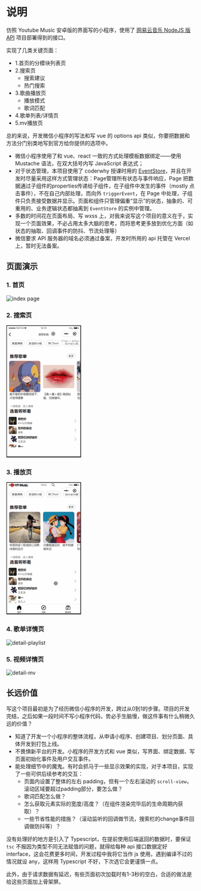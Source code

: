# 说明

仿照 Youtube Music 安卓版的界面写的小程序，使用了 [网易云音乐 NodeJS 版API](https://neteasecloudmusicapi.vercel.app/) 项目部署得到的接口。

实现了几类关键页面：
  - 1.首页的分模块列表页
  - 2.搜索页
    - 搜索建议
    - 热门搜索
  - 3.歌曲播放页
    - 播放模式
    - 歌词匹配
  - 4.歌单列表/详情页
  - 5.mv播放页

总的来说，开发微信小程序的写法和写 vue 的 options api 类似，你要把数据和方法分门别类地写到官方给你提供的选项中。
  - 微信小程序使用了和 vue、react 一致的方式处理模板数据绑定——使用 Mustache 语法，在双大括号内写 JavaScript 表达式；
  - 对于状态管理，本项目使用了 coderwhy 授课时用的 [EventStore](https://github.com/coderwhy/hy-event-store)，并且在开发时尽量采用这样方式管理状态：Page管理所有状态与事件响应，Page 把数据通过子组件的properties传递给子组件，在子组件中发生的事件（mostly 点击事件），不在自己内部处理，而向外 `triggerEvent`，在 Page 中处理，子组件只负责接受数据并显示。页面和组件只管理偏重“显示”的状态，抽象的、可重用的、业务逻辑状态都抽离到 `EventStore` 的实例中管理。
  - 多数的时间花在页面布局、写 wxss 上，对我来说写这个项目的意义在于，实现一个页面效果，不必占用太多大脑的思考，而将思考更多放到优化方面（如状态的抽取、回调事件的防抖、节流处理等）
  - 微信要求 API 服务器的域名必须通过备案，开发时所用的 api 托管在 Vercel 上，暂时无法备案。

## 页面演示

### 1. 首页
<img src="./screenshots/1.index.gif" width="200" alt="index page">

### 2. 搜索页
<img src="./screenshots/2.detail-search.gif" width="200" alt="detail-search">

### 3. 播放页
<img src="./screenshots/3.player.gif" width="200" alt="player">

### 4. 歌单详情页
<img src="./screenshots/4.detail-playlist.gif" width="200" alt="detail-playlist">

### 5. 视频详情页
<img src="./screenshots/5.detail-mv.gif" width="200" alt="detail-mv">

## 长远价值

写这个项目最初是为了经历微信小程序的开发，跨过从0到1的步骤。项目的开发完结，之后如果一段时间不写小程序代码，势必手生脑慢，做这件事有什么稍微久远的价值？

- 知道了开发一个小程序的整体流程，从申请小程序、创建项目、划分页面、具体开发到打包上线。
- 不畏惧新平台的开发。小程序的开发方式和 vue 类似，写界面、绑定数据、写页面初始化事件及用户交互事件。
- 能处理细节中的魔鬼。有时会抓马于一些显示效果的实现，对于本项目，实现了一些可供后续参考的交互：
  - 页面内设置了整体的左右 padding，但有一个左右滚动的 `scroll-view`，滚动区域要超过padding部分，要怎么做？
  - 歌词匹配怎么做？
  - 怎么获取元素实际的宽度/高度？（在组件渲染完毕后的生命周期内获取）？
  - 一些节省性能的措施？（滚动监听的回调做节流，搜索栏的change事件回调做防抖等）？

没有处理好的地方是引入了 Typescript，在提前使用后端返回的数据时，要保证 `tsc` 不报因为类型不同无法赋值的问题，就得给每种 api 接口数据定好 interface，这会花费更多时间，开发过程中我将它当作 js 使用，遇到编译不过的情况就设 any，这样用 Typescript 不好，下次选它会更谨慎一点。

此外，由于请求数据有延迟，有些页面初次加载时有1-3秒的空白，合适的做法是给这些页面加上骨架屏。